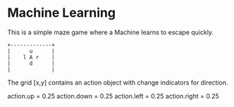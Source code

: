 # Machine Learning

This is a simple maze game where a Machine learns to escape quickly.

```ascii
+-------------+
|      u      |
|    l A r    |
|      d      |
|             |
```

The grid [x,y] contains an action object with change indicators for direction.

action.up = 0.25
action.down = 0.25
action.left = 0.25
action.right = 0.25

